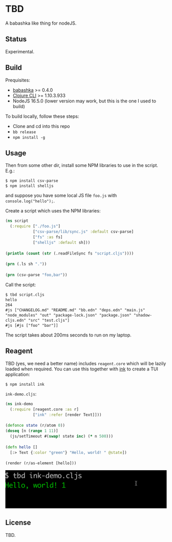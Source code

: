 # TBD

A babashka like thing for nodeJS.

## Status

Experimental.

## Build

Prequisites:

- [babashka](https://babashka.org/) >= 0.4.0
- [Clojure CLI](https://clojure.org/guides/getting_started#_clojure_installer_and_cli_tools) >= 1.10.3.933
- NodeJS 16.5.0 (lower version may work, but this is the one I used to build)

To build locally, follow these steps:

- Clone and cd into this repo
- `bb release`
- `npm install -g`

## Usage

Then from some other dir, install some NPM libraries to use in the script. E.g.:

```
$ npm install csv-parse
$ npm install shelljs
```

and suppose you have some local JS file `foo.js` with `console.log("hello");`.

Create a script which uses the NPM libraries:

``` clojure
(ns script
  (:require ["./foo.js"]
            ["csv-parse/lib/sync.js" :default csv-parse]
            ["fs" :as fs]
            ["shelljs" :default sh]))

(println (count (str (.readFileSync fs "script.cljs"))))

(prn (.ls sh "."))

(prn (csv-parse "foo,bar"))
```

Call the script:

```
$ tbd script.cljs
hello
264
#js ["CHANGELOG.md" "README.md" "bb.edn" "deps.edn" "main.js" "node_modules" "out" "package-lock.json" "package.json" "shadow-cljs.edn" "src" "test.cljs"]
#js [#js ["foo" "bar"]]
```

The script takes about 200ms seconds to run on my laptop.

## Reagent

TBD (yes, we need a better name) includes `reagent.core` which will be lazily loaded when required. You can use this together with [ink](https://github.com/vadimdemedes/ink) to create a TUI application:

```
$ npm install ink
```

`ink-demo.cljs`:
``` clojure
(ns ink-demo
  (:require [reagent.core :as r]
            ["ink" :refer [render Text]]))

(defonce state (r/atom 0))
(doseq [n (range 1 11)]
  (js/setTimeout #(swap! state inc) (* n 500)))

(defn hello []
  [:> Text {:color "green"} "Hello, world! " @state])

(render (r/as-element [hello]))
```

<img src="img/ink.gif"/>

## License

TBD.
